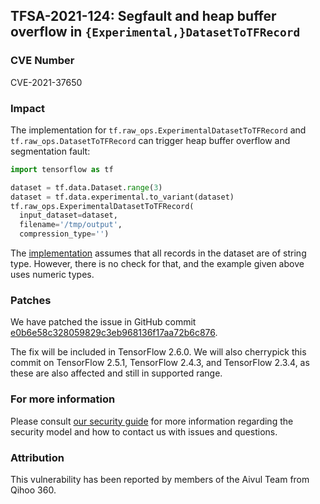 ## TFSA-2021-124: Segfault and heap buffer overflow in `{Experimental,}DatasetToTFRecord`

### CVE Number
CVE-2021-37650

### Impact
The implementation for `tf.raw_ops.ExperimentalDatasetToTFRecord` and
`tf.raw_ops.DatasetToTFRecord` can trigger heap buffer overflow and segmentation
fault:

```python
import tensorflow as tf

dataset = tf.data.Dataset.range(3)
dataset = tf.data.experimental.to_variant(dataset)
tf.raw_ops.ExperimentalDatasetToTFRecord(
  input_dataset=dataset,
  filename='/tmp/output',
  compression_type='')
```

The
[implementation](https://github.com/tensorflow/tensorflow/blob/f24faa153ad31a4b51578f8181d3aaab77a1ddeb/tensorflow/core/kernels/data/experimental/to_tf_record_op.cc#L93-L102)
assumes that all records in the dataset are of string type. However, there is no
check for that, and the example given above uses numeric types.

### Patches
We have patched the issue in GitHub commit
[e0b6e58c328059829c3eb968136f17aa72b6c876](https://github.com/tensorflow/tensorflow/commit/e0b6e58c328059829c3eb968136f17aa72b6c876).

The fix will be included in TensorFlow 2.6.0. We will also cherrypick this
commit on TensorFlow 2.5.1, TensorFlow 2.4.3, and TensorFlow 2.3.4, as these are
also affected and still in supported range.

### For more information
Please consult [our security
guide](https://github.com/tensorflow/tensorflow/blob/master/SECURITY.md) for
more information regarding the security model and how to contact us with issues
and questions.

### Attribution
This vulnerability has been reported by members of the Aivul Team from Qihoo
360.
